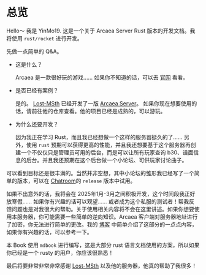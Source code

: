 # 总览

Hello～ 我是 YinMo19. 这是一个关于 Arcaea Server Rust 版本的开发文档。我将使用 `rust/rocket` 进行开发。

先做一点简单的 Q&A。
- 这是什么？

    Arcaea 是一款很好玩的游戏...... 如果你不知道的话，可以去 [官网](https://arcaea.lowiro.com) 看看。

- 是否已经有案例？

    是的。 [Lost-MSth](https://github.com/Lost-MSth) 已经开发了一版 [Arcaea Server](https://github.com/Lost-MSth/Arcaea-Server)。 如果你现在想要使用的话，请前往他的仓库查看。他的项目已经是成熟的，可以游玩。

- 为什么还要开发？

    因为我正在学习 Rust，而且我已经想做一个这样的服务器挺久的了...... 另外，使用 `rust` 预期可以获得更高的性能，并且我还想要基于这个服务器再创建一个不仅仅只是管理员可用的后台，而是可以让所有玩家查询 b30、谱面信息的后台。并且我还预期在这个后台做一个小论坛、可供玩家讨论曲子。


可以看到目标还是很丰满的。当然并非空想，其中小论坛的雏形我已经写了一个简单的版本，可以在 [Chatroom](https://github.com/YinMo19/Chatroom)的 `release` 版本中试用。

如果不出意外的话，我将会在 2025年1月-3月之间积极开发，这个时间段我正好放寒假...... 如果你有兴趣的话可以观望...... 或者成为这个私服的测试者！帮我反馈问题也是对我很大的帮助。关于使用相关内容将不会在这里讲述。如果你想要使用本服务器，你可能需要一些简单的逆向知识。Arcaea 客户端对服务器地址进行了加密，你无法进行简单的更改。我的 [博客](https://blog.yinmo19.top/2024/11/13/Arcaea-API-%E5%9C%B0%E5%9D%80%E9%80%86%E5%90%91/) 中简单介绍了这部分的一点点内容，如果你有兴趣的话，可以参考一下。

本 Book 使用 `mdbook` 进行编写，这是大部分 rust 语言文档使用的方案，所以如果你已经是一个 rusty 的用户，你应该很熟悉！

最后将要非常非常非常感谢 [Lost-MSth](https://github.com/Lost-MSth) 以及他的服务器，他真的帮助了我很多！



